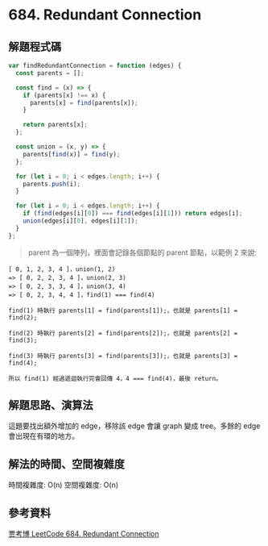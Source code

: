 # 684. Redundant Connection

## 解題程式碼

```javascript
var findRedundantConnection = function (edges) {
  const parents = [];

  const find = (x) => {
    if (parents[x] !== x) {
      parents[x] = find(parents[x]);
    }

    return parents[x];
  };

  const union = (x, y) => {
    parents[find(x)] = find(y);
  };

  for (let i = 0; i < edges.length; i++) {
    parents.push(i);
  }

  for (let i = 0; i < edges.length; i++) {
    if (find(edges[i][0]) === find(edges[i][1])) return edges[i];
    union(edges[i][0], edges[i][1]);
  }
};
```

> parent 為一個陣列，裡面會記錄各個節點的 parent 節點，以範例 2 來說:

```
[ 0, 1, 2, 3, 4 ]，union(1, 2)
=> [ 0, 2, 2, 3, 4 ]，union(2, 3)
=> [ 0, 2, 3, 3, 4 ]，union(3, 4)
=> [ 0, 2, 3, 4, 4 ]，find(1) === find(4)

find(1) 時執行 parents[1] = find(parents[1]);，也就是 parents[1] = find(2);

find(2) 時執行 parents[2] = find(parents[2]);，也就是 parents[2] = find(3);

find(3) 時執行 parents[3] = find(parents[3]);，也就是 parents[3] = find(4);

所以 find(1) 經過遞迴執行完會回傳 4，4 === find(4)，最後 return。

```

## 解題思路、演算法

這題要找出額外增加的 edge，移除該 edge 會讓 graph 變成 tree。多餘的 edge 會出現在有環的地方。

## 解法的時間、空間複雜度

時間複雜度: O(n)
空間複雜度: O(n)

## 參考資料

[贾考博 LeetCode 684. Redundant Connection](https://youtu.be/OpHIEyhBj6I)
